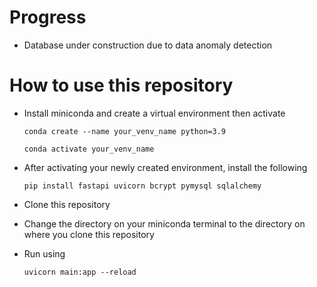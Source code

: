 # Progress

- Database under construction due to data anomaly detection
  
# How to use this repository

- Install miniconda and create a virtual environment then activate

  `conda create --name your_venv_name python=3.9`

  `conda activate your_venv_name`
  
- After activating your newly created environment, install the following

  `pip install fastapi uvicorn bcrypt pymysql sqlalchemy`

- Clone this repository
- Change the directory on your miniconda terminal to the directory on where you clone this repository
- Run using

  `uvicorn main:app --reload`
